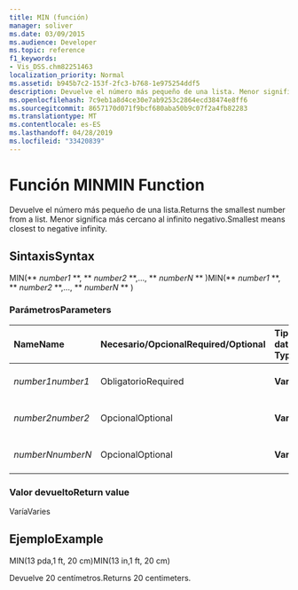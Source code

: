 ```yaml
---
title: MIN (función)
manager: soliver
ms.date: 03/09/2015
ms.audience: Developer
ms.topic: reference
f1_keywords:
- Vis_DSS.chm82251463
localization_priority: Normal
ms.assetid: b945b7c2-153f-2fc3-b768-1e975254ddf5
description: Devuelve el número más pequeño de una lista. Menor significa más cercano al infinito negativo.
ms.openlocfilehash: 7c9eb1a8d4ce30e7ab9253c2864ecd38474e8ff6
ms.sourcegitcommit: 8657170d071f9bcf680aba50b9c07f2a4fb82283
ms.translationtype: MT
ms.contentlocale: es-ES
ms.lasthandoff: 04/28/2019
ms.locfileid: "33420839"
---
```

# <a name="min-function"></a><span data-ttu-id="76a86-104">Función MIN</span><span class="sxs-lookup"><span data-stu-id="76a86-104">MIN Function</span></span>

<span data-ttu-id="76a86-105">Devuelve el número más pequeño de una lista.</span><span class="sxs-lookup"><span data-stu-id="76a86-105">Returns the smallest number from a list.</span></span> <span data-ttu-id="76a86-106">Menor significa más cercano al infinito negativo.</span><span class="sxs-lookup"><span data-stu-id="76a86-106">Smallest means closest to negative infinity.</span></span>
  
## <a name="syntax"></a><span data-ttu-id="76a86-107">Sintaxis</span><span class="sxs-lookup"><span data-stu-id="76a86-107">Syntax</span></span>

<span data-ttu-id="76a86-108">MIN(\*\* *number1* \*\*, \*\* *number2* \*\*,..., \*\* *numberN* \*\* )</span><span class="sxs-lookup"><span data-stu-id="76a86-108">MIN(\*\* *number1* \*\*, \*\* *number2* \*\*,..., \*\* *numberN* \*\* )</span></span> 
  
### <a name="parameters"></a><span data-ttu-id="76a86-109">Parámetros</span><span class="sxs-lookup"><span data-stu-id="76a86-109">Parameters</span></span>

|<span data-ttu-id="76a86-110">**Name**</span><span class="sxs-lookup"><span data-stu-id="76a86-110">**Name**</span></span>|<span data-ttu-id="76a86-111">**Necesario/Opcional**</span><span class="sxs-lookup"><span data-stu-id="76a86-111">**Required/Optional**</span></span>|<span data-ttu-id="76a86-112">**Tipo de datos**</span><span class="sxs-lookup"><span data-stu-id="76a86-112">**Data Type**</span></span>|<span data-ttu-id="76a86-113">**Descripción**</span><span class="sxs-lookup"><span data-stu-id="76a86-113">**Description**</span></span>|
|:-----|:-----|:-----|:-----|
| <span data-ttu-id="76a86-114">_number1_</span><span class="sxs-lookup"><span data-stu-id="76a86-114">_number1_</span></span> <br/> |<span data-ttu-id="76a86-115">Obligatorio</span><span class="sxs-lookup"><span data-stu-id="76a86-115">Required</span></span>  <br/> |<span data-ttu-id="76a86-116">**Varía**</span><span class="sxs-lookup"><span data-stu-id="76a86-116">**Varies**</span></span> <br/> |<span data-ttu-id="76a86-117">El primer número de la lista.</span><span class="sxs-lookup"><span data-stu-id="76a86-117">The first number in the list.</span></span>  <br/> |
| <span data-ttu-id="76a86-118">_number2_</span><span class="sxs-lookup"><span data-stu-id="76a86-118">_number2_</span></span> <br/> |<span data-ttu-id="76a86-119">Opcional</span><span class="sxs-lookup"><span data-stu-id="76a86-119">Optional</span></span>  <br/> |<span data-ttu-id="76a86-120">**Varía**</span><span class="sxs-lookup"><span data-stu-id="76a86-120">**Varies**</span></span> <br/> | <span data-ttu-id="76a86-121">El segundo número de la lista.</span><span class="sxs-lookup"><span data-stu-id="76a86-121">The second number in the list.</span></span>  <br/> |
| <span data-ttu-id="76a86-122">_numberN_</span><span class="sxs-lookup"><span data-stu-id="76a86-122">_numberN_</span></span> <br/> |<span data-ttu-id="76a86-123">Opcional</span><span class="sxs-lookup"><span data-stu-id="76a86-123">Optional</span></span>  <br/> |<span data-ttu-id="76a86-124">**Varía**</span><span class="sxs-lookup"><span data-stu-id="76a86-124">**Varies**</span></span> <br/> |<span data-ttu-id="76a86-125">El número n de la lista.</span><span class="sxs-lookup"><span data-stu-id="76a86-125">The nth number in the list.</span></span>  <br/> |
   
### <a name="return-value"></a><span data-ttu-id="76a86-126">Valor devuelto</span><span class="sxs-lookup"><span data-stu-id="76a86-126">Return value</span></span>

<span data-ttu-id="76a86-127">Varía</span><span class="sxs-lookup"><span data-stu-id="76a86-127">Varies</span></span>
  
## <a name="example"></a><span data-ttu-id="76a86-128">Ejemplo</span><span class="sxs-lookup"><span data-stu-id="76a86-128">Example</span></span>

<span data-ttu-id="76a86-129">MIN(13 pda,1 ft, 20 cm)</span><span class="sxs-lookup"><span data-stu-id="76a86-129">MIN(13 in,1 ft, 20 cm)</span></span> 
  
<span data-ttu-id="76a86-130">Devuelve 20 centímetros.</span><span class="sxs-lookup"><span data-stu-id="76a86-130">Returns 20 centimeters.</span></span> 
  

